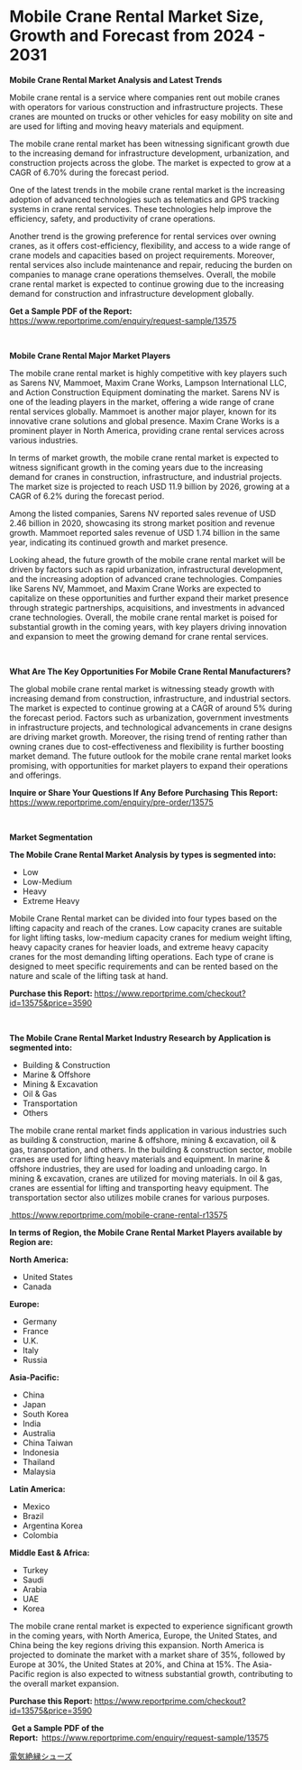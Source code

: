 <p><h1>Mobile Crane Rental Market Size, Growth and Forecast from 2024 - 2031</h1></p><p><strong>Mobile Crane Rental Market Analysis and Latest Trends</strong></p>
<p><p>Mobile crane rental is a service where companies rent out mobile cranes with operators for various construction and infrastructure projects. These cranes are mounted on trucks or other vehicles for easy mobility on site and are used for lifting and moving heavy materials and equipment.</p><p>The mobile crane rental market has been witnessing significant growth due to the increasing demand for infrastructure development, urbanization, and construction projects across the globe. The market is expected to grow at a CAGR of 6.70% during the forecast period. </p><p>One of the latest trends in the mobile crane rental market is the increasing adoption of advanced technologies such as telematics and GPS tracking systems in crane rental services. These technologies help improve the efficiency, safety, and productivity of crane operations.</p><p>Another trend is the growing preference for rental services over owning cranes, as it offers cost-efficiency, flexibility, and access to a wide range of crane models and capacities based on project requirements. Moreover, rental services also include maintenance and repair, reducing the burden on companies to manage crane operations themselves. Overall, the mobile crane rental market is expected to continue growing due to the increasing demand for construction and infrastructure development globally.</p></p>
<p><strong>Get a Sample PDF of the Report:&nbsp;</strong> <a href="https://www.reportprime.com/enquiry/request-sample/13575">https://www.reportprime.com/enquiry/request-sample/13575</a></p>
<p>&nbsp;</p>
<p><strong>Mobile Crane Rental Major Market Players</strong></p>
<p><p>The mobile crane rental market is highly competitive with key players such as Sarens NV, Mammoet, Maxim Crane Works, Lampson International LLC, and Action Construction Equipment dominating the market. Sarens NV is one of the leading players in the market, offering a wide range of crane rental services globally. Mammoet is another major player, known for its innovative crane solutions and global presence. Maxim Crane Works is a prominent player in North America, providing crane rental services across various industries.</p><p>In terms of market growth, the mobile crane rental market is expected to witness significant growth in the coming years due to the increasing demand for cranes in construction, infrastructure, and industrial projects. The market size is projected to reach USD 11.9 billion by 2026, growing at a CAGR of 6.2% during the forecast period.</p><p>Among the listed companies, Sarens NV reported sales revenue of USD 2.46 billion in 2020, showcasing its strong market position and revenue growth. Mammoet reported sales revenue of USD 1.74 billion in the same year, indicating its continued growth and market presence.</p><p>Looking ahead, the future growth of the mobile crane rental market will be driven by factors such as rapid urbanization, infrastructural development, and the increasing adoption of advanced crane technologies. Companies like Sarens NV, Mammoet, and Maxim Crane Works are expected to capitalize on these opportunities and further expand their market presence through strategic partnerships, acquisitions, and investments in advanced crane technologies. Overall, the mobile crane rental market is poised for substantial growth in the coming years, with key players driving innovation and expansion to meet the growing demand for crane rental services.</p></p>
<p>&nbsp;</p>
<p><strong>What Are The Key Opportunities For Mobile Crane Rental Manufacturers?</strong></p>
<p><p>The global mobile crane rental market is witnessing steady growth with increasing demand from construction, infrastructure, and industrial sectors. The market is expected to continue growing at a CAGR of around 5% during the forecast period. Factors such as urbanization, government investments in infrastructure projects, and technological advancements in crane designs are driving market growth. Moreover, the rising trend of renting rather than owning cranes due to cost-effectiveness and flexibility is further boosting market demand. The future outlook for the mobile crane rental market looks promising, with opportunities for market players to expand their operations and offerings.</p></p>
<p><strong>Inquire or Share Your Questions If Any Before Purchasing This Report:</strong> <a href="https://www.reportprime.com/enquiry/pre-order/13575">https://www.reportprime.com/enquiry/pre-order/13575</a></p>
<p>&nbsp;</p>
<p><strong>Market Segmentation</strong></p>
<p><strong>The Mobile Crane Rental Market Analysis by types is segmented into:</strong></p>
<p><ul><li>Low</li><li>Low-Medium</li><li>Heavy</li><li>Extreme Heavy</li></ul></p>
<p><p>Mobile Crane Rental market can be divided into four types based on the lifting capacity and reach of the cranes. Low capacity cranes are suitable for light lifting tasks, low-medium capacity cranes for medium weight lifting, heavy capacity cranes for heavier loads, and extreme heavy capacity cranes for the most demanding lifting operations. Each type of crane is designed to meet specific requirements and can be rented based on the nature and scale of the lifting task at hand.</p></p>
<p><strong>Purchase this Report:&nbsp;</strong><a href="https://www.reportprime.com/checkout?id=13575&price=3590">https://www.reportprime.com/checkout?id=13575&price=3590</a></p>
<p>&nbsp;</p>
<p><strong>The Mobile Crane Rental Market Industry Research by Application is segmented into:</strong></p>
<p><ul><li>Building & Construction</li><li>Marine & Offshore</li><li>Mining & Excavation</li><li>Oil & Gas</li><li>Transportation</li><li>Others</li></ul></p>
<p><p>The mobile crane rental market finds application in various industries such as building & construction, marine & offshore, mining & excavation, oil & gas, transportation, and others. In the building & construction sector, mobile cranes are used for lifting heavy materials and equipment. In marine & offshore industries, they are used for loading and unloading cargo. In mining & excavation, cranes are utilized for moving materials. In oil & gas, cranes are essential for lifting and transporting heavy equipment. The transportation sector also utilizes mobile cranes for various purposes.</p></p>
<p><a href="https://www.reportprime.com/mobile-crane-rental-r13575">&nbsp;https://www.reportprime.com/mobile-crane-rental-r13575</a></p>
<p><strong>In terms of Region, the Mobile Crane Rental Market Players available by Region are:</strong></p>
<p>
    <p> <strong> North America: </strong>
        <ul>
            <li>United States</li>
            <li>Canada</li>
        </ul>
        </p> 
    <p> <strong> Europe: </strong>
        <ul>
            <li>Germany</li>
            <li>France</li>
            <li>U.K.</li>
            <li>Italy</li>
            <li>Russia</li>
        </ul>
        </p> 
    <p> <strong> Asia-Pacific: </strong>
        <ul>
            <li>China</li>
            <li>Japan</li>
            <li>South Korea</li>
            <li>India</li>
            <li>Australia</li>
            <li>China Taiwan</li>
            <li>Indonesia</li>
            <li>Thailand</li>
            <li>Malaysia</li>
        </ul>
        </p> 
    <p> <strong> Latin America: </strong>
        <ul>
            <li>Mexico</li>
            <li>Brazil</li>
            <li>Argentina Korea</li>
            <li>Colombia</li>
        </ul>
        </p> 
    <p> <strong> Middle East & Africa: </strong>
        <ul>
            <li>Turkey</li>
            <li>Saudi</li>
            <li>Arabia</li>
            <li>UAE</li>
            <li>Korea</li>
        </ul>
    </p>
    </p>
<p><p>The mobile crane rental market is expected to experience significant growth in the coming years, with North America, Europe, the United States, and China being the key regions driving this expansion. North America is projected to dominate the market with a market share of 35%, followed by Europe at 30%, the United States at 20%, and China at 15%. The Asia-Pacific region is also expected to witness substantial growth, contributing to the overall market expansion.</p></p>
<p><strong>Purchase this Report: </strong><a href="https://www.reportprime.com/checkout?id=13575&price=3590">https://www.reportprime.com/checkout?id=13575&price=3590</a></p>
<p>&nbsp;<strong>Get a Sample PDF of the Report:&nbsp;&nbsp;</strong><a href="https://www.reportprime.com/enquiry/request-sample/13575">https://www.reportprime.com/enquiry/request-sample/13575</a></p>
<p><strong></strong></p>
<p><p><a href="https://github.com/ihabdkwlxs948/Market-Research-Report-List-4/blob/main/693129486613.md">電気絶縁シューズ</a></p></p>